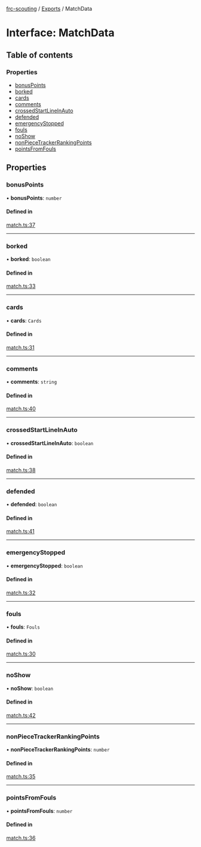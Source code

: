 [frc-scouting](../README.md) / [Exports](../modules.md) / MatchData

# Interface: MatchData

## Table of contents

### Properties

- [bonusPoints](MatchData.md#bonuspoints)
- [borked](MatchData.md#borked)
- [cards](MatchData.md#cards)
- [comments](MatchData.md#comments)
- [crossedStartLineInAuto](MatchData.md#crossedstartlineinauto)
- [defended](MatchData.md#defended)
- [emergencyStopped](MatchData.md#emergencystopped)
- [fouls](MatchData.md#fouls)
- [noShow](MatchData.md#noshow)
- [nonPieceTrackerRankingPoints](MatchData.md#nonpiecetrackerrankingpoints)
- [pointsFromFouls](MatchData.md#pointsfromfouls)

## Properties

### bonusPoints

• **bonusPoints**: `number`

#### Defined in

[match.ts:37](https://github.com/BREAD5940/frc-scouting/blob/c1beda6/src/match.ts#L37)

___

### borked

• **borked**: `boolean`

#### Defined in

[match.ts:33](https://github.com/BREAD5940/frc-scouting/blob/c1beda6/src/match.ts#L33)

___

### cards

• **cards**: `Cards`

#### Defined in

[match.ts:31](https://github.com/BREAD5940/frc-scouting/blob/c1beda6/src/match.ts#L31)

___

### comments

• **comments**: `string`

#### Defined in

[match.ts:40](https://github.com/BREAD5940/frc-scouting/blob/c1beda6/src/match.ts#L40)

___

### crossedStartLineInAuto

• **crossedStartLineInAuto**: `boolean`

#### Defined in

[match.ts:38](https://github.com/BREAD5940/frc-scouting/blob/c1beda6/src/match.ts#L38)

___

### defended

• **defended**: `boolean`

#### Defined in

[match.ts:41](https://github.com/BREAD5940/frc-scouting/blob/c1beda6/src/match.ts#L41)

___

### emergencyStopped

• **emergencyStopped**: `boolean`

#### Defined in

[match.ts:32](https://github.com/BREAD5940/frc-scouting/blob/c1beda6/src/match.ts#L32)

___

### fouls

• **fouls**: `Fouls`

#### Defined in

[match.ts:30](https://github.com/BREAD5940/frc-scouting/blob/c1beda6/src/match.ts#L30)

___

### noShow

• **noShow**: `boolean`

#### Defined in

[match.ts:42](https://github.com/BREAD5940/frc-scouting/blob/c1beda6/src/match.ts#L42)

___

### nonPieceTrackerRankingPoints

• **nonPieceTrackerRankingPoints**: `number`

#### Defined in

[match.ts:35](https://github.com/BREAD5940/frc-scouting/blob/c1beda6/src/match.ts#L35)

___

### pointsFromFouls

• **pointsFromFouls**: `number`

#### Defined in

[match.ts:36](https://github.com/BREAD5940/frc-scouting/blob/c1beda6/src/match.ts#L36)
